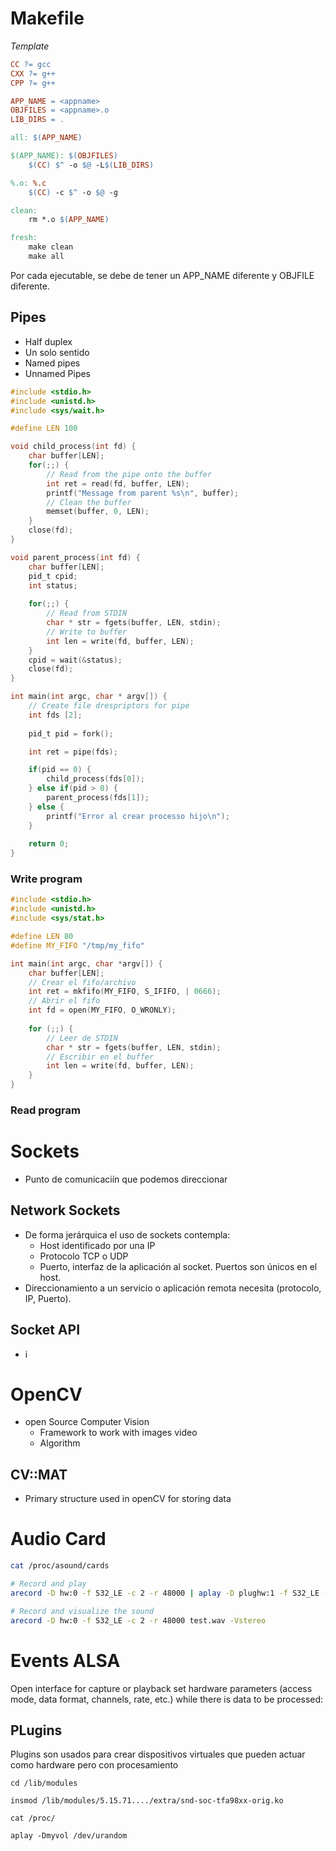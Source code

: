 # Makefile
*Template*
```Makefile
CC ?= gcc
CXX ?= g++
CPP ?= g++

APP_NAME = <appname>
OBJFILES = <appname>.o
LIB_DIRS = .

all: $(APP_NAME)

$(APP_NAME): $(OBJFILES)
	$(CC) $^ -o $@ -L$(LIB_DIRS)

%.o: %.c
	$(CC) -c $^ -o $@ -g

clean: 
	rm *.o $(APP_NAME)

fresh:
	make clean
	make all
```
Por cada ejecutable, se debe de tener un APP_NAME diferente y OBJFILE diferente.
## Pipes
- Half duplex
- Un solo sentido
- Named pipes
- Unnamed Pipes

```C
#include <stdio.h>
#include <unistd.h>
#include <sys/wait.h>

#define LEN 100

void child_process(int fd) {
	char buffer[LEN];
	for(;;) {
		// Read from the pipe onto the buffer
		int ret = read(fd, buffer, LEN);
		printf("Message from parent %s\n", buffer);
		// Clean the buffer
		memset(buffer, 0, LEN);
	}
	close(fd);
}

void parent_process(int fd) {
	char buffer[LEN];
	pid_t cpid;
	int status;
	
	for(;;) {
		// Read from STDIN
		char * str = fgets(buffer, LEN, stdin);
		// Write to buffer
		int len = write(fd, buffer, LEN);
	}
	cpid = wait(&status);
	close(fd);
}

int main(int argc, char * argv[]) {
	// Create file drespriptors for pipe
	int fds [2]; 
	
	pid_t pid = fork();

	int ret = pipe(fds);

	if(pid == 0) {
		child_process(fds[0]);
	} else if(pid > 0) {
		parent_process(fds[1]);
	} else {
		printf("Error al crear processo hijo\n");
	}
	
	return 0;
}
```

### Write program
```c
#include <stdio.h>
#include <unistd.h>
#include <sys/stat.h>

#define LEN 80
#define MY_FIFO "/tmp/my_fifo"

int main(int argc, char *argv[]) {
	char buffer[LEN];
	// Crear el fifo/archivo
	int ret = mkfifo(MY_FIFO, S_IFIFO, | 0666);
	// Abrir el fifo
	int fd = open(MY_FIFO, O_WRONLY);
	
	for (;;) {
		// Leer de STDIN
		char * str = fgets(buffer, LEN, stdin);
		// Escribir en el buffer
		int len = write(fd, buffer, LEN);
	}
}
```
### Read program

# Sockets
- Punto de comunicaciín que podemos direccionar 
## Network Sockets
- De forma jerárquica el uso de sockets contempla:
	- Host identificado por una IP
	- Protocolo TCP o UDP
	- Puerto, interfaz de la aplicación al socket. Puertos son únicos en el host.
- Direccionamiento a un servicio o aplicación remota necesita (protocolo, IP, Puerto).
## Socket API
- i


# OpenCV
- open Source Computer Vision
	- Framework to work with images video
	- Algorithm
## CV::MAT
- Primary structure used in openCV for storing data

# Audio Card
``` bash
cat /proc/asound/cards

# Record and play
arecord -D hw:0 -f S32_LE -c 2 -r 48000 | aplay -D plughw:1 -f S32_LE -c 2 -r 48000

# Record and visualize the sound
arecord -D hw:0 -f S32_LE -c 2 -r 48000 test.wav -Vstereo

```
# Events ALSA
Open interface for capture or playback
set hardware parameters
(access mode, data format, channels, rate, etc.)
while there is data to be processed:

## PLugins
Plugins son usados para crear dispositivos virtuales que pueden actuar como hardware pero con procesamiento
```
cd /lib/modules

insmod /lib/modules/5.15.71..../extra/snd-soc-tfa98xx-orig.ko

cat /proc/

aplay -Dmyvol /dev/urandom
```

```


















































































root@pico-imx8mm:~# cat /etc/asound.conf
defaults.pcm.rate_converter "linear"

pcm.dmix_48000{
type dmix
ipc_key 5678293
ipc_key_add_uid yes
slave{
pcm "hw:1,0"
period_time 40000
format S16_LE
rate 48000
}
}

pcm.dmix_44100{
type dmix
ipc_key 5678293
ipc_key_add_uid yes
slave{
pcm "hw:0,0"
period_time 40000
format S16_LE
rate 44100
}
}

pcm.dmix_32000{
type dmix
ipc_key 5678293
ipc_key_add_uid yes
slave{
pcm "hw:0,0"
period_time 40000
format S16_LE
rate 32000
}
}

pcm.dmix_24000{
type dmix
ipc_key 5678293
ipc_key_add_uid yes
slave{
pcm "hw:0,0"
period_time 40000
format S16_LE
rate 24000
}
}

pcm.dmix_22050{
type dmix
ipc_key 5678293
ipc_key_add_uid yes
slave{
pcm "hw:0,0"
period_time 40000
format S16_LE
rate 22050
}
}

pcm.dmix_16000{
type dmix
ipc_key 5678293
ipc_key_add_uid yes
slave{
pcm "hw:0,0"
period_time 40000
format S16_LE
rate 16000
}
}

pcm.dmix_12000{
type dmix
ipc_key 5678293
ipc_key_add_uid yes
slave{
pcm "hw:0,0"
period_time 40000
format S16_LE
rate 12000
}
}

pcm.dmix_11025{
type dmix
ipc_key 5678293
ipc_key_add_uid yes
slave{
pcm "hw:0,0"
period_time 40000
format S16_LE
rate 11025
}
}

pcm.dmix_8000{
type dmix
ipc_key 5678293
ipc_key_add_uid yes
slave{
pcm "hw:0,0"
period_time 40000
format S16_LE
rate 8000
}
}

pcm.!dsnoop_48000{
type dsnoop
ipc_key 5778293
ipc_key_add_uid yes
slave{
pcm "hw:0,0"
period_time 40000
format S32_LE
rate 48000
}
}

pcm.!dsnoop_44100{
type dsnoop
ipc_key 5778293
ipc_key_add_uid yes
slave{
pcm "hw:0,0"
period_time 40000
format S16_LE
rate 44100
}
}

pcm.!dsnoop_32000{
type dsnoop
ipc_key 5778293
ipc_key_add_uid yes
slave{
pcm "hw:0,0"
period_time 40000
format S16_LE
rate 32000
}
}

pcm.!dsnoop_24000{
type dsnoop
ipc_key 5778293
ipc_key_add_uid yes
slave{
pcm "hw:0,0"
period_time 40000
format S16_LE
rate 24000
}
}

pcm.!dsnoop_22050{
type dsnoop
ipc_key 5778293
ipc_key_add_uid yes
slave{
pcm "hw:0,0"
period_time 40000
format S16_LE
rate 22050
}
}

pcm.!dsnoop_16000{
type dsnoop
ipc_key 5778293
ipc_key_add_uid yes
slave{
pcm "hw:0,0"
period_time 40000
format S16_LE
rate 16000
}
}

pcm.!dsnoop_12000{
type dsnoop
ipc_key 5778293
ipc_key_add_uid yes
slave{
pcm "hw:0,0"
period_time 40000
format S16_LE
rate 12000
}
}

pcm.!dsnoop_11025{
type dsnoop
ipc_key 5778293
ipc_key_add_uid yes
slave{
pcm "hw:0,0"
period_time 40000
format S16_LE
rate 11025
}
}

pcm.!dsnoop_8000{
type dsnoop
ipc_key 5778293
ipc_key_add_uid yes
slave{
pcm "hw:0,0"
period_time 40000
format S16_LE
rate 8000
}
}

pcm.myvol{
type softvol
slave.pcm "dmix_48000"
control.name "Softmaster"
control.card 1
}

pcm.asymed{
type asym
playback.pcm "myvol"
capture.pcm "dsnoop_48000"
}

pcm.dsp0{
type plug
slave.pcm "asymed"
}

pcm.!default{
type plug
route_policy "average"
slave.pcm "asymed"
}

ctl.!default{
type hw
card 0
}

ctl.mixer0{
type hw
card 0
}

pcm_slave.esai{
        pcm "hw:0,0"
        channels 8
        rate 48000
        period_time 40000
}

pcm.esaich1to6{
        type dshare
        ipc_key 5778293
        slave esai
        bindings.0 0
        bindings.1 4
        bindings.2 1
        bindings.3 5
        bindings.4 2
        bindings.5 6
}

pcm.esaich78{
        type dshare
        ipc_key 5778293
        slave esai
        bindings.0 3
        bindings.1 7
}
root@pico-imx8mm:~#
 
```

# Input Subsystem
# I2C
## dht20
![[Pasted image 20250312181902.png]]
## Command Line
- Interfaces presentadas como archivos en /dev/i2c-X
	- X es el número del bus de I2C
- i2ctools
# SPI - spidev
- Interfaces presentadas como archivos en /dev/spidevX.Y
	- \<X> 
	- \<Y>